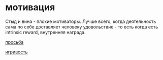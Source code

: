 # мотивация
Стыд и вина - плохие мотиваторы. Лучше всего, когда деятельность сама по себе доставляет человеку удовольствие - то есть когда есть intrinsic reward, внутренняя награда.

[просьба](%D0%BF%D1%80%D0%BE%D1%81%D1%8C%D0%B1%D0%B0)

[игривость](%D0%B8%D0%B3%D1%80%D0%B8%D0%B2%D0%BE%D1%81%D1%82%D1%8C)